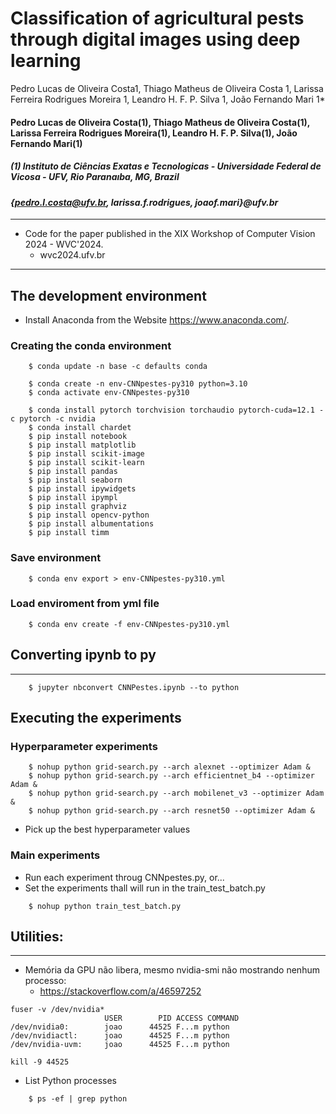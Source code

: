 # Classification of agricultural pests through digital images using deep learning

Pedro Lucas de Oliveira Costa1, Thiago Matheus de Oliveira Costa 1,
Larissa Ferreira Rodrigues Moreira 1, Leandro H. F. P. Silva 1, João Fernando Mari 1*

#### Pedro Lucas de Oliveira Costa(1), Thiago Matheus de Oliveira Costa(1), Larissa Ferreira Rodrigues Moreira(1), Leandro H. F. P. Silva(1), João Fernando Mari(1)

##### (1) Instituto de Ciências Exatas e Tecnologicas - Universidade Federal de Vicosa - UFV, Rio Paranaıba, MG, Brazil

#### *{pedro.l.costa@ufv.br, larissa.f.rodrigues, joaof.mari}@ufv.br*
---

* Code for the paper published in the XIX Workshop of Computer Vision 2024 - WVC'2024.
    * wvc2024.ufv.br
---

## The development environment

* Install Anaconda from the Website https://www.anaconda.com/.

### Creating the conda environment
```
    $ conda update -n base -c defaults conda
    
    $ conda create -n env-CNNpestes-py310 python=3.10
    $ conda activate env-CNNpestes-py310

    $ conda install pytorch torchvision torchaudio pytorch-cuda=12.1 -c pytorch -c nvidia
    $ conda install chardet
    $ pip install notebook
    $ pip install matplotlib
    $ pip install scikit-image
    $ pip install scikit-learn
    $ pip install pandas
    $ pip install seaborn
    $ pip install ipywidgets
    $ pip install ipympl
    $ pip install graphviz
    $ pip install opencv-python
    $ pip install albumentations
    $ pip install timm

```

### Save environment

```
    $ conda env export > env-CNNpestes-py310.yml
```

### Load enviroment from yml file

```
    $ conda env create -f env-CNNpestes-py310.yml 
```

## Converting ipynb to py
---

```
    $ jupyter nbconvert CNNPestes.ipynb --to python
```


## Executing the experiments

### Hyperparameter experiments

```
    $ nohup python grid-search.py --arch alexnet --optimizer Adam &
    $ nohup python grid-search.py --arch efficientnet_b4 --optimizer Adam &
    $ nohup python grid-search.py --arch mobilenet_v3 --optimizer Adam &
    $ nohup python grid-search.py --arch resnet50 --optimizer Adam &
```

* Pick up the best hyperparameter values

### Main experiments

* Run each experiment throug CNNpestes.py, or...
* Set the experiments thall will run in the train_test_batch.py

```
    $ nohup python train_test_batch.py
```

## Utilities:
---

* Memória da GPU não libera, mesmo nvidia-smi não mostrando nenhum processo:
    * https://stackoverflow.com/a/46597252

```
fuser -v /dev/nvidia*
                     USER        PID ACCESS COMMAND
/dev/nvidia0:        joao      44525 F...m python
/dev/nvidiactl:      joao      44525 F...m python
/dev/nvidia-uvm:     joao      44525 F...m python

kill -9 44525
```

* List Python processes
```
    $ ps -ef | grep python
```
